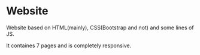 # Website
Website based on HTML(mainly), CSS(Bootstrap and not) and some lines of JS.

It containes 7 pages and is completely responsive. 


